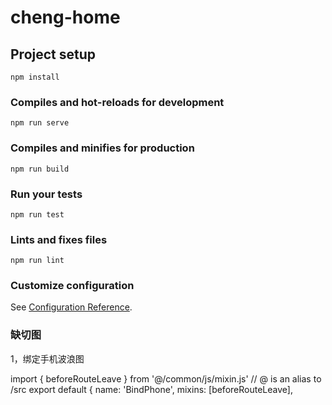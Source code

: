 # cheng-home

## Project setup
```
npm install
```

### Compiles and hot-reloads for development
```
npm run serve
```

### Compiles and minifies for production
```
npm run build
```

### Run your tests
```
npm run test
```

### Lints and fixes files
```
npm run lint
```

### Customize configuration
See [Configuration Reference](https://cli.vuejs.org/config/).

### 缺切图
1，绑定手机波浪图


import { beforeRouteLeave } from '@/common/js/mixin.js'
// @ is an alias to /src
export default {
  name: 'BindPhone',
  mixins: [beforeRouteLeave],